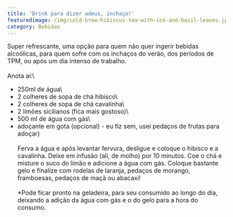 ```yaml
---
title: 'Drink para dizer adeus, inchaço!'
featuredimage: /img/cold-brew-hibiscus-tea-with-ice-and-basil-leaves.jpg
category: Bebidas
---
```

Super refrescante, uma opção para quem não quer ingerir bebidas alcoólicas, para quem sofre com os inchaços do verão, dos períodos de TPM, ou após um dia intenso de trabalho.\
\
Anota aí:\
- 250ml de água\
- 2 colheres de sopa de chá hibisco\
- 2 colheres de sopa de chá cavalinha\
- 2 limões sicilianos (fica mais gostoso)\
- 500 ml de água com gás\
- adoçante em gota (opcional) - eu fiz sem, usei pedaços de frutas para adoçar)\
\
Ferva a água e após levantar fervura, desligue e coloque o hibisco e a cavalinha. Deixe em infusão (ali, de molho) por 10 minutos. Coe o chá e misture o suco do limão e adicione a água com gás. Coloque bastante gelo e finalize com rodelas de laranja, pedaços de morango, framboesas, pedaços de maçã ou abacaxi!\
\
*Pode ficar pronto na geladeira, para seu consumido ao longo do dia, deixando a adição da água com gás e o do gelo para a hora do consumo.
